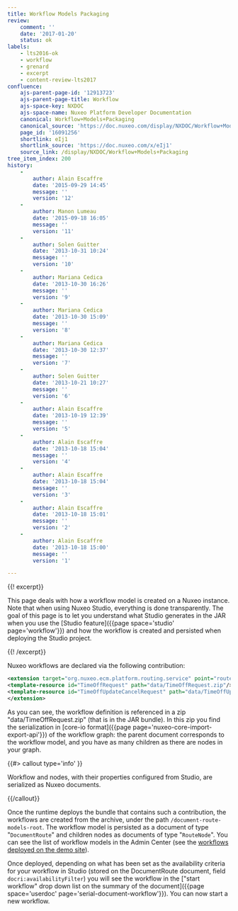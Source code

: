 ```yaml
---
title: Workflow Models Packaging
review:
    comment: ''
    date: '2017-01-20'
    status: ok
labels:
    - lts2016-ok
    - workflow
    - grenard
    - excerpt
    - content-review-lts2017
confluence:
    ajs-parent-page-id: '12913723'
    ajs-parent-page-title: Workflow
    ajs-space-key: NXDOC
    ajs-space-name: Nuxeo Platform Developer Documentation
    canonical: Workflow+Models+Packaging
    canonical_source: 'https://doc.nuxeo.com/display/NXDOC/Workflow+Models+Packaging'
    page_id: '16091256'
    shortlink: eIj1
    shortlink_source: 'https://doc.nuxeo.com/x/eIj1'
    source_link: /display/NXDOC/Workflow+Models+Packaging
tree_item_index: 200
history:
    -
        author: Alain Escaffre
        date: '2015-09-29 14:45'
        message: ''
        version: '12'
    -
        author: Manon Lumeau
        date: '2015-09-18 16:05'
        message: ''
        version: '11'
    -
        author: Solen Guitter
        date: '2013-10-31 10:24'
        message: ''
        version: '10'
    -
        author: Mariana Cedica
        date: '2013-10-30 16:26'
        message: ''
        version: '9'
    -
        author: Mariana Cedica
        date: '2013-10-30 15:09'
        message: ''
        version: '8'
    -
        author: Mariana Cedica
        date: '2013-10-30 12:37'
        message: ''
        version: '7'
    -
        author: Solen Guitter
        date: '2013-10-21 10:27'
        message: ''
        version: '6'
    -
        author: Alain Escaffre
        date: '2013-10-19 12:39'
        message: ''
        version: '5'
    -
        author: Alain Escaffre
        date: '2013-10-18 15:04'
        message: ''
        version: '4'
    -
        author: Alain Escaffre
        date: '2013-10-18 15:04'
        message: ''
        version: '3'
    -
        author: Alain Escaffre
        date: '2013-10-18 15:01'
        message: ''
        version: '2'
    -
        author: Alain Escaffre
        date: '2013-10-18 15:00'
        message: ''
        version: '1'

---
```

{{! excerpt}}

This page deals with how a workflow model is created on a Nuxeo instance. Note that when using Nuxeo Studio, everything is done transparently. The goal of this page is to let you understand what Studio generates in the JAR when you use the [Studio feature]({{page space='studio' page='workflow'}}) and how the workflow is created and persisted when deploying the Studio project.

{{! /excerpt}}

Nuxeo workflows are declared via the following contribution:

```xml
<extension target="org.nuxeo.ecm.platform.routing.service" point="routeModelImporter">
<template-resource id="TimeOffRequest" path="data/TimeOffRequest.zip"/>
<template-resource id="TimeOffUpdateCancelRequest" path="data/TimeOffUpdateCancelRequest.zip"/>
</extension>
```

As you can see, the workflow definition is referenced in a zip "data/TimeOffRequest.zip" (that is in the JAR bundle). In this zip you find the serialization in [core-io format]({{page page='nuxeo-core-import-export-api'}}) of the workflow graph: the parent document corresponds to the workflow model, and you have as many children as there are nodes in your graph.

{{#> callout type='info' }}

Workflow and nodes, with their properties configured from Studio, are serialized as Nuxeo documents.

{{/callout}}

Once the runtime deploys the bundle that contains such a contribution, the workflows are created from the archive, under the path `/document-route-models-root`. The workflow model is persisted as a document of type "`DocumentRoute`" and children nodes as documents of type "`RouteNode`". You can see the list of workflow models in the Admin Center (see the [workflows deployed on the demo site](http://demo.nuxeo.com/nuxeo/nxadmin/default@view_admin?tabIds=MAIN_TABS%3Aadmin%2CNUXEO_ADMIN%3Atab.admin.workflow)).

Once deployed, depending on what has been set as the availability criteria for your workflow in Studio (stored on the DocumentRoute document, field `docri:availabilityFilter`) you will see the workflow in the ["start workflow" drop down list on the summary of the document]({{page space='userdoc' page='serial-document-workflow'}}). You can now start a new workflow.
